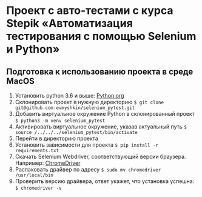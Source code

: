 # Проект с авто-тестами с курса Stepik «Автоматизация тестирования с помощью Selenium и Python»

## Подготовка к использованию проекта в среде MacOS
1. Установить python 3.6 и выше: [Python.org](https://www.python.org/downloads/)
2. Склонировать проект в нужную директорию
`$ git clone git@github.com:evmyshkin/selenium_pytest.git`
3. Добавить виртуальное окружение Python в склонированный проект
`$ python3 -m venv selenium_pytest`
4. Активировать виртуальное окружение, указав актуальный путь
`$ source /../../../selenium_pytest/bin/activate`
5. Перейти в директорию проекта
6. Установить зависимости для проекта
`$ pip install -r requirements.txt`
7. Скачать Selenium Webdriver, соответствующий версии браузера. Например: [ChromeDriver](https://chromedriver.chromium.org/downloads)
8. Распаковать драйвер по адресу 
`$ sudo mv chromedriver /usr/local/bin`
9. Проверить версию драйвера, ответ укажет, что установка успешна:
`$ chromedriver -v`
